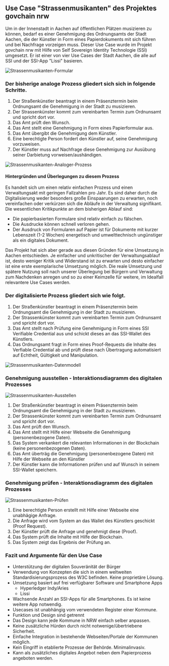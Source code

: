 ## Use Case "Strassenmusikanten" des Projektes govchain nrw

Um in der Innenstadt in Aachen auf öffentlichen Plätzen musizieren zu können, bedarf es einer Genehmigung des Ordnungsamts der Stadt Aachen, die der Künstler in Form eines Papierdokuments mit sich führen und bei Nachfrage vorzeigen muss. Dieser Use Case wurde im Projekt govchain nrw mit Hilfe von Self Sovereign Identity Technologie (SSI) umgesetzt. Er ist einer von vier Use Cases der Stadt Aachen, die alle auf SSI und der SSI-App "Lissi" basieren.  

![Strassenmusikanten-Formular](Images/Strassenmusikanten-Formular-01.png "Formular Strassenmusikanten")
  
### Der bisherige analoge Prozess gliedert sich sich in folgende Schritte.  

1. Der Straßenkünstler beantragt in einem Präsenztermin beim Ordnungsamt die Genehmigung in der Stadt zu musizieren.
2. Der Strassenkünster kommt zum vereinbarten Termin zum Ordnunsamt und spricht dort vor.
3. Das Amt prüft den Wunsch. 
4. Das Amt stellt eine Genehmigung in Form eines Papierformular aus.  
5. Das Amt übergibt die Genehmigung dem Künstler. 
6. Eine berechtigte Person fordert den Künstler auf, seine Genehmigung vorzuweisen.  
7. Der Künstler muss auf Nachfrage diese Genehmigung zur Ausübung seiner Darbietung vorweisen/aushändigen.  

![Strassenmusikanten-Analoger-Prozess](Images/Strassenmusikanten-Interaktionsdiagramm-01.png "Analoger Prozess Strassenmusikanten")

  
#### Hintergründen und Überlegungen zu diesem Prozess 
Es handelt sich um einen relativ einfachen Prozess und einen Verwaltungsakt mit geringen Fallzahlen pro Jahr. Es sind daher durch die Digitalisierung weder besonders große Einspaarungen zu erwarten, noch vereinfachen oder verkürzen sich die Abläufe in der Verwaltung signifikant. Die wesentlichen Kritikpunkte an dem bisherigen Ablauf sind:  
- Die papierbasierten Formulare sind relativ einfach zu fälschen.
- Die Ausdrucke können schnell verloren gehen. 
- Der Ausdruck von Formularen auf Papier ist für Dokumente mit kurzer Lebenszeit (1-2 Wochen) energetisch und umwelttechnisch ungünstiger als ein digitales Dokument. 

Das Projekt hat sich aber gerade aus diesen Gründen für eine Umsetzung in Aachen entschieden. Je einfacher und unkritischer der Verwaltungsablauf ist, desto weniger Kritik und Widerstand ist zu erwarten und desto einfacher ist eine erste exemplarische Umsetzung möglich. Die reale Umsetzung und spätere Nutzung soll nach unserer Überlegung bei Bürgern und Verwaltung zum Nachdenken anregen und so zu einer Keimzelle für weitere, im Idealfall relevantere Use Cases werden.   
  
### Der digitalisierte Prozess gliedert sich wie folgt.  
1. Der Straßenkünstler beantragt in einem Präsenztermin beim Ordnungsamt die Genehmigung in der Stadt zu musizieren.
2. Der Strassenkünster kommt zum vereinbarten Termin zum Ordnunsamt und spricht dort vor.
3. Das Amt stellt nach Prüfung eine Genehmigung in Form eines SSI Verifiable Credential aus und schickt dieses an das SSI-Wallet des Künstlers.
4. Das Ordnungsamt fragt in Form eines Proof-Requests die Inhalte des Verfiable Credential ab und prüft diese nach Übertragung automatisiert auf Echtheit, Gültigkeit und Manipulation.  
  
  
![Strassenmusikanten-Datenmodell](Images/Strassenmusikanten-Datenmodell-01.png "Datenmodell Strassenmusikanten")  


### Genehmigung ausstellen - Interaktionsdiagramm des digitalen Prozesses  

![Strassenmusikanten-Ausstellen](Images/Strassenmusikanten-Interaktionsdiagramm-Ausstellen-01.png "Ausstellen Strassenmusikanten")

1. Der Straßenkünstler beantragt in einem Präsenztermin beim Ordnungsamt die Genehmigung in der Stadt zu musizieren.
2. Der Strassenkünster kommt zum vereinbarten Termin zum Ordnunsamt und spricht dort vor.
3. Das Amt prüft den Wunsch.
4. Das Amt stellt mit Hilfe einer Webseite die Genehmigung (personenbezogene Daten).
5. Das System verkankert die relevanten Informationen in der Blockchain (keine personenbezogenen Daten). 
6. Das Amt überträg die Genehmigung (personenbezogene Daten) mit Hilfe der Webseite an den Künstler
7. Der Künstler kann die Informationen prüfen und auf Wunsch in seinem SSI-Wallet speichern.


### Genehmigung prüfen - Interaktionsdiagramm des digitalen Prozesses  

![Strassenmusikanten-Prüfen](Images/Strassenmusikanten-Interaktionsdiagramm-Prüfen-01.png "Prüfen Strassenmusikanten")

1. Eine berechtigte Person erstellt mit Hilfe einer Webseite eine unabhägige Anfrage.
2. Die Anfrage wird vom System an das Wallet des Künstlers geschickt (Proof Request).
3. Der Künstler prüft die Anfrage und genehmigt diese (Proof).
4. Das System prüft die Inhalte mit Hilfe der Blockchain.
5. Das System zeigt das Ergebnis der Prüfung an.

### Fazit und Argumente für den Use Case

- Unterstützung der digitalen Souveränität der Bürger  
- Verwendung von Konzepten die sich in einem weltweiten Standardisierungsprozess des W3C befinden. Keine proprietäre Lösung.
- Umsetzung basiert auf frei verfügbarer Software und Smartphone Apps
  - Hyperledger Indy/Aries  
  - Lissi
- Wachsende Anzahl an SSI-Apps für alle Smartphones. Es ist keine weitere App notwendig.
- Usecases ist unabhängig vom verwendeten Register einer Kommune.
- Funktion und Design sind getrennt
- Das Design kann jede Kommune in NRW einfach selber anpassen.
- Keine zusätzliche Hürden durch nicht notwenige/übertriebene Sicherheit.
- Einfache Integration in bestehende Webseiten/Portale der Kommunen möglich.
- Kein Eingriff in etablierte Prozesse der Behörde. Minimalinvasiv.
- Kann als zusätzliches digitales Angebot neben dem Papierprozess angeboten werden. 

